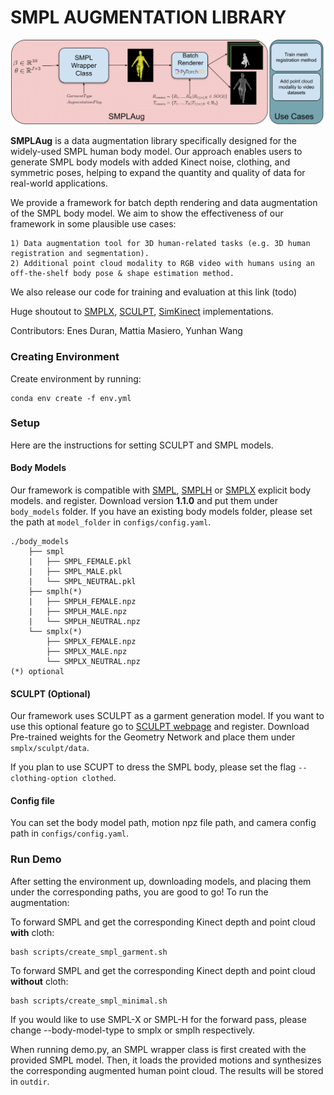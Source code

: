 # SMPL AUGMENTATION LIBRARY 
<div style="text-align:center"><img src="assets/Method_Overview_Colour.png" alt="drawing" width="1000"/></div>

**SMPLAug** is a data augmentation library specifically designed for the widely-used SMPL human body model. Our approach enables users to generate SMPL body models with added Kinect noise, clothing, and symmetric poses, helping to expand the quantity and quality of data for real-world applications.

We provide a framework for batch depth rendering and data augmentation of the SMPL body model. We aim to show the effectiveness of our framework in some plausible use cases:

    1) Data augmentation tool for 3D human-related tasks (e.g. 3D human registration and segmentation).
    2) Additional point cloud modality to RGB video with humans using an off-the-shelf body pose & shape estimation method.

We also release our code for training and evaluation at this link (todo)

Huge shoutout to [SMPLX](https://github.com/vchoutas/smplx), [SCULPT](https://github.com/soubhiksanyal/SCULPT_release), [SimKinect](https://github.com/ankurhanda/simkinect) implementations. 

Contributors: Enes Duran, Mattia Masiero, Yunhan Wang

### Creating Environment 

Create environment by running:

```
conda env create -f env.yml
```

### Setup 

Here are the instructions for setting SCULPT and SMPL models.  

#### Body Models 

Our framework is compatible with [SMPL](https://smpl.is.tue.mpg.de/), [SMPLH](https://mano.is.tue.mpg.de) or [SMPLX](https://smpl-x.is.tue.mpg.de/) explicit body models. and register. Download version **1.1.0** and put them under `body_models` folder. If you have an existing body models folder, please set the path at `model_folder` in `configs/config.yaml`.

```
./body_models
    ├── smpl
    |   ├── SMPL_FEMALE.pkl
    |   ├── SMPL_MALE.pkl
    |   └── SMPL_NEUTRAL.pkl   
    ├── smplh(*) 
    |   ├── SMPLH_FEMALE.npz
    |   ├── SMPLH_MALE.npz
    |   └── SMPLH_NEUTRAL.npz
    └── smplx(*) 
        ├── SMPLX_FEMALE.npz
        ├── SMPLX_MALE.npz
        └── SMPLX_NEUTRAL.npz   
(*) optional
```

#### SCULPT (Optional)

Our framework uses SCULPT as a garment generation model. If you want to use this optional feature go to [SCULPT webpage](https://sculpt.is.tue.mpg.de/) and register. Download Pre-trained weights for the Geometry Network  and place them under `smplx/sculpt/data`. 

If you plan to use SCUPT to dress the SMPL body, please set the flag `--clothing-option clothed`.

#### Config file

You can set the body model path, motion npz file path, and camera config path in `configs/config.yaml`.

### Run Demo 

After setting the environment up, downloading models, and placing them under the corresponding paths, you are good to go! To run the augmentation:

To forward SMPL and get the corresponding Kinect depth and point cloud **with** cloth:

```
bash scripts/create_smpl_garment.sh
```

To forward SMPL and get the corresponding Kinect depth and point cloud **without** cloth:
```
bash scripts/create_smpl_minimal.sh
```

If you would like to use SMPL-X or SMPL-H for the forward pass, please change --body-model-type to smplx or smplh respectively.

When running demo.py, an SMPL wrapper class is first created with the provided SMPL model. Then, it loads the provided motions and synthesizes the corresponding augmented human point cloud. The results will be stored in `outdir`.
